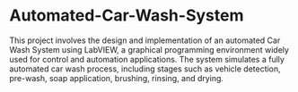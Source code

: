 # Automated-Car-Wash-System

This project involves the design and implementation of an automated Car Wash System using LabVIEW, a graphical programming environment widely used for control and automation applications. The system simulates a fully automated car wash process, including stages such as vehicle detection, pre-wash, soap application, brushing, rinsing, and drying. 
